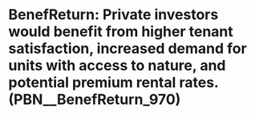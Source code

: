 # BenefReturn: __Private investors would benefit from higher tenant satisfaction, increased demand for units with access to nature, and potential premium rental rates.__ (PBN__BenefReturn_970)

